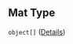 ## Mat Type

`object[]` ([Details](post-items-properties-elem-anyof-1-properties-sec-anyof-0-properties-mat-items.md))
